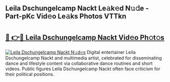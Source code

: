 ## Leila Dschungelcamp Nackt Le𝚊k𝚎d N𝚞𝚍e - Part-pKc Vid𝚎o Le𝚊ks Photos VTTkn

# <h2><a href="http://fb6mf3p.evod.top/?m=Leila+Dschungelcamp+Nackt">🔗 👉🔴 Leila Dschungelcamp Nackt Vid𝚎o Ph𝚘t𝚘s</a></h2>

[![Leila Dschungelcamp Nackt N𝚞d𝚎s](https://i.imgur.com/8V9OHl7.gif)](http://fb6mf3p.evod.top/?m=Leila+Dschungelcamp+Nackt)
Digital entertainer Leila Dschungelcamp Nackt and multimedia artist, celebrated for disseminating dance and lifestyle content via collaborative dance routines and short videos. Public figures Leila Dschungelcamp Nackt often face criticism for their political positions. 
